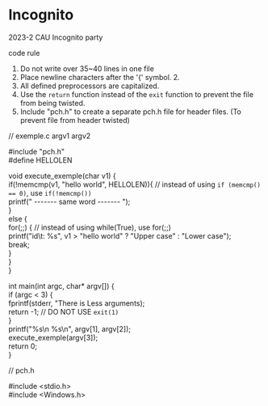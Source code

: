 # Incognito
2023-2 CAU Incognito party


code rule
1. Do not write over 35~40 lines in one file
2. Place newline characters after the '{' symbol. 2.
3. All defined preprocessors are capitalized.
4. Use the `return` function instead of the `exit` function to prevent the file from being twisted.
5. Include "pch.h" to create a separate pch.h file for header files. (To prevent file from header twisted)

// exemple.c argv1 argv2  

#include "pch.h"  
#define HELLOLEN  
  
void execute_exemple(char v1) {  
  if(!memcmp(v1, "hello world", HELLOLEN)){ // instead of using `if (memcmp() == 0)`, use `if(!memcmp())`  
    printf(" ------- same word ------- ");  
  }  
  else {  
    for(;;) { // instead of using while(True), use for(;;)  
      printf("id\t: %s", v1 > "hello world" ? "Upper case" : "Lower case");  
      break;  
    }  
  }  
}  
  
int main(int argc, char* argv[]) {  
  if (argc < 3) {  
    fprintf(stderr, "There is Less arguments);  
    return -1; // DO NOT USE `exit(1)`  
  }  
  printf("%s\n %s\n", argv[1], argv[2]);  
  execute_exemple(argv[3]);  
  return 0;  
}  
  
// pch.h  
  
#include <stdio.h>  
#include <Windows.h>  
